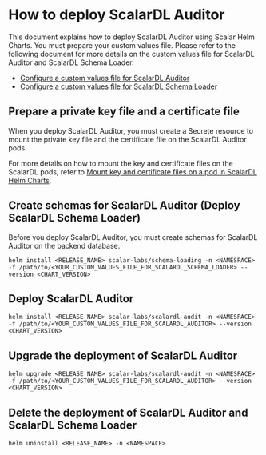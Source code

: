# How to deploy ScalarDL Auditor

This document explains how to deploy ScalarDL Auditor using Scalar Helm Charts. You must prepare your custom values file. Please refer to the following document for more details on the custom values file for ScalarDL Auditor and ScalarDL Schema Loader.

* [Configure a custom values file for ScalarDL Auditor](./configure-custom-values-scalardl-auditor.md)
* [Configure a custom values file for ScalarDL Schema Loader](./configure-custom-values-scalardl-schema-loader.md)

## Prepare a private key file and a certificate file

When you deploy ScalarDL Auditor, you must create a Secrete resource to mount the private key file and the certificate file on the ScalarDL Auditor pods.

For more details on how to mount the key and certificate files on the ScalarDL pods, refer to [Mount key and certificate files on a pod in ScalarDL Helm Charts](./mount-files-or-volumes-on-scalar-pods.md#mount-key-and-certificate-files-on-a-pod-in-scalardl-helm-charts).

## Create schemas for ScalarDL Auditor (Deploy ScalarDL Schema Loader)

Before you deploy ScalarDL Auditor, you must create schemas for ScalarDL Auditor on the backend database.

```console
helm install <RELEASE_NAME> scalar-labs/schema-loading -n <NAMESPACE> -f /path/to/<YOUR_CUSTOM_VALUES_FILE_FOR_SCALARDL_SCHEMA_LOADER> --version <CHART_VERSION>
```

## Deploy ScalarDL Auditor

```console
helm install <RELEASE_NAME> scalar-labs/scalardl-audit -n <NAMESPACE> -f /path/to/<YOUR_CUSTOM_VALUES_FILE_FOR_SCALARDL_AUDITOR> --version <CHART_VERSION>
```

## Upgrade the deployment of ScalarDL Auditor

```console
helm upgrade <RELEASE_NAME> scalar-labs/scalardl-audit -n <NAMESPACE> -f /path/to/<YOUR_CUSTOM_VALUES_FILE_FOR_SCALARDL_AUDITOR> --version <CHART_VERSION>
```

## Delete the deployment of ScalarDL Auditor and ScalarDL Schema Loader

```console
helm uninstall <RELEASE_NAME> -n <NAMESPACE>
```
